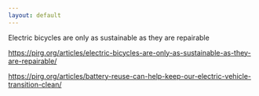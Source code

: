 ```yaml
---
layout: default
---
```

Electric bicycles are only as sustainable as they are repairable

https://pirg.org/articles/electric-bicycles-are-only-as-sustainable-as-they-are-repairable/

https://pirg.org/articles/battery-reuse-can-help-keep-our-electric-vehicle-transition-clean/

